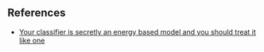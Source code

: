 ## References

- [Your classifier is secretly an energy based model and you should treat it like one](https://openreview.net/forum?id=Hkxzx0NtDB)
